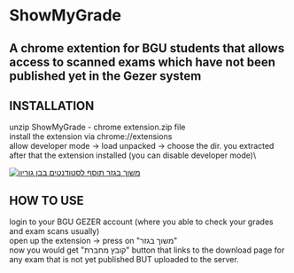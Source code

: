 # ShowMyGrade
A chrome extention for BGU students that allows access to scanned exams which have not been published yet in the Gezer system
-----------

INSTALLATION
-------------
unzip ShowMyGrade - chrome extension.zip file\
install the extension via chrome://extensions\
allow developer mode -> load unpacked -> choose the dir. you extracted\
after that the extension installed (you can disable developer mode)\

[![משוך בגזר תוסף לסטודנטים בבן גוריון](https://img.youtube.com/vi/BU-xamqOOiQ/0.jpg)](https://www.youtube.com/watch?v=BU-xamqOOiQ)

HOW TO USE
-----------
login to your BGU GEZER account (where you able to check your grades and exam scans usually)\
open up the extension -> press on "משוך בגזר"             
now you would get "קובץ מחברת" button that links to the download page for any exam that is not yet published BUT uploaded to the server.
